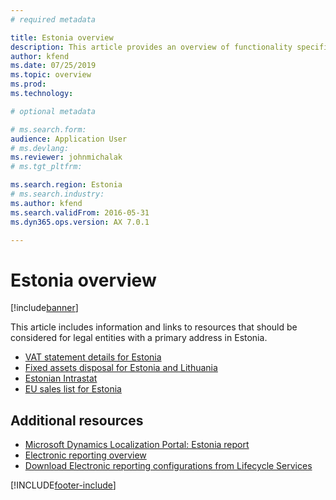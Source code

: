 ```yaml
---
# required metadata

title: Estonia overview
description: This article provides an overview of functionality specific to Estonia.
author: kfend
ms.date: 07/25/2019
ms.topic: overview
ms.prod: 
ms.technology: 

# optional metadata

# ms.search.form:
audience: Application User
# ms.devlang: 
ms.reviewer: johnmichalak
# ms.tgt_pltfrm: 

ms.search.region: Estonia
# ms.search.industry: 
ms.author: kfend
ms.search.validFrom: 2016-05-31
ms.dyn365.ops.version: AX 7.0.1

---
```


# Estonia overview

[!include[banner](../../includes/banner.md)]

This article includes information and links to resources that should be considered for legal entities with a primary address in Estonia.

-   [VAT statement details for Estonia](emea-est-vat-statement-details.md)
-   [Fixed assets disposal for Estonia and Lithuania](../europe/emea-credit-note-reverse-fixed-asset-sale.md)
-   [Estonian Intrastat](emea-est-intrastat.md)
-   [EU sales list for Estonia](emea-est-eu-sales-list.md)

## Additional resources
- [Microsoft Dynamics Localization Portal: Estonia report](https://mbs.microsoft.com/files/customer/AX/Support/supportnews/Estonia.html)
- [Electronic reporting overview](../../../fin-ops-core/dev-itpro/analytics/general-electronic-reporting.md)
- [Download Electronic reporting configurations from Lifecycle Services](../../../fin-ops-core/dev-itpro/analytics/download-electronic-reporting-configuration-lcs.md)


[!INCLUDE[footer-include](../../../includes/footer-banner.md)]
